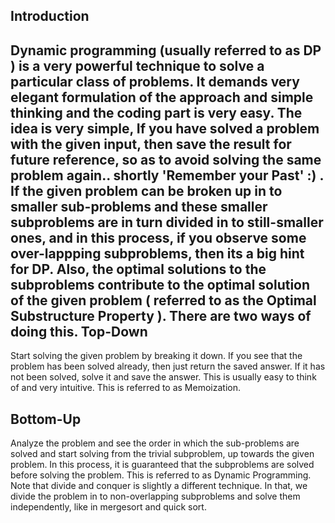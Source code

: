 Introduction
------------
Dynamic programming (usually referred to as DP ) is a very powerful technique to solve a particular class of problems. It demands very elegant formulation of the approach and simple thinking and the coding part is very easy. The idea is very simple, If you have solved a problem with the given input, then save the result for future reference, so as to avoid solving the same problem again.. shortly 'Remember your Past' :) .  If the given problem can be broken up in to smaller sub-problems and these smaller subproblems are in turn divided in to still-smaller ones, and in this process, if you observe some over-lappping subproblems, then its a big hint for DP. Also, the optimal solutions to the subproblems contribute to the optimal solution of the given problem ( referred to as the Optimal Substructure Property ).
There are two ways of doing this.
Top-Down
--------
Start solving the given problem by breaking it down. If you see that the problem has been solved already, then just return the saved answer. If it has not been solved, solve it and save the answer. This is usually easy to think of and very intuitive. This is referred to as Memoization.

Bottom-Up
---------
Analyze the problem and see the order in which the sub-problems are solved and start solving from the trivial subproblem, up towards the given problem. In this process, it is guaranteed that the subproblems are solved before solving the problem. This is referred to as Dynamic Programming.
Note that divide and conquer is slightly a different technique. In that, we divide the problem in to non-overlapping subproblems and solve them independently, like in mergesort and quick sort.
